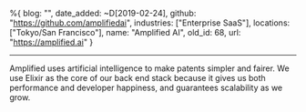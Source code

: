 %{
  blog: "",
  date_added: ~D[2019-02-24],
  github: "https://github.com/amplifiedai",
  industries: ["Enterprise SaaS"],
  locations: ["Tokyo/San Francisco"],
  name: "Amplified AI",
  old_id: 68,
  url: "https://amplified.ai"
}

---

Amplified uses artificial intelligence to make patents simpler and fairer. We use Elixir as the core of our back end stack because it gives us both performance and developer happiness, and guarantees scalability as we grow.
